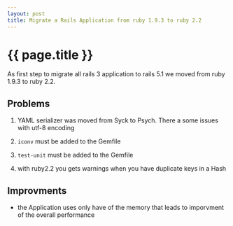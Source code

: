 ```yaml
---
layout: post
title: Migrate a Rails Application from ruby 1.9.3 to ruby 2.2
---
```


{{ page.title }}
================

As first step to migrate all rails 3 application to rails 5.1 we moved
from ruby 1.9.3 to ruby 2.2.

## Problems

1. YAML serializer was moved from Syck to Psych. There a some issues with utf-8 encoding

2. ```iconv``` must be added to the Gemfile

3. ```test-unit```  must be added to the Gemfile

4. with ruby2.2 you gets warnings when you have duplicate keys in a Hash

## Improvments

* the Application uses only have of the memory that leads to imporvment of the overall performance
